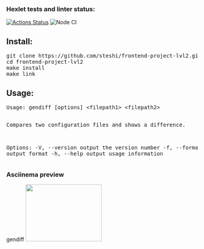 ### Hexlet tests and linter status:
[![Actions Status](https://github.com/steshi/frontend-project-lvl2/workflows/hexlet-check/badge.svg)](https://github.com/steshi/frontend-project-lvl2/actions)
![Node CI](https://github.com/steshi/frontend-project-lvl2/workflows/Node%20CI/badge.svg)


<h2>Install:</h2>
<pre>git clone https://github.com/steshi/frontend-project-lvl2.git
cd frontend-project-lvl2
make install
make link</pre>
<h2>Usage:</h2>
<pre>Usage: gendiff [options] &lt;filepath1&gt; &lt;filepath2&gt;

Compares two configuration files and shows a difference.

Options:
  -V, --version        output the version number
  -f, --format [type]  output format 
  -h, --help           output usage information
</pre>
<h3>Asciinema preview</h3>

gendiff
<a href="https://asciinema.org/a/405BumdNK1Li5dL9FttNUCx2r" target="_blank"><img src="https://asciinema.org/a/405BumdNK1Li5dL9FttNUCx2r.svg" width="200" height="150" /></a>